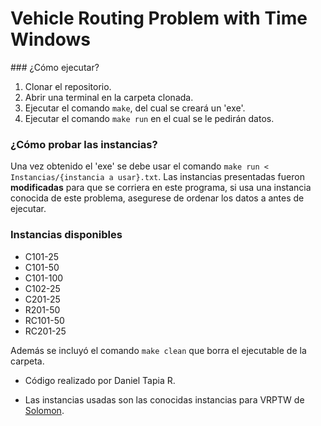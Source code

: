 # Vehicle Routing Problem with Time Windows

### ¿Cómo ejecutar?
1. Clonar el repositorio.
2. Abrir una terminal en la carpeta clonada.
3. Ejecutar el comando `make`, del cual se creará un 'exe'.
4. Ejecutar el comando `make run` en el cual se le pedirán datos.

### ¿Cómo probar las instancias?
Una vez obtenido el 'exe' se debe usar el comando `make run < Instancias/{instancia a usar}.txt`. Las instancias presentadas fueron **modificadas** para que se corriera en este programa, si usa una instancia conocida de este problema, asegurese de ordenar los datos a antes de ejecutar.

### Instancias disponibles
* C101-25
* C101-50
* C101-100
* C102-25
* C201-25
* R201-50
* RC101-50
* RC201-25

Además se incluyó el comando `make clean` que borra el ejecutable de la carpeta.

* Código realizado por Daniel Tapia R.

* Las instancias usadas son las conocidas instancias para VRPTW de [Solomon](http://web.cba.neu.edu/~msolomon/problems.htm).
